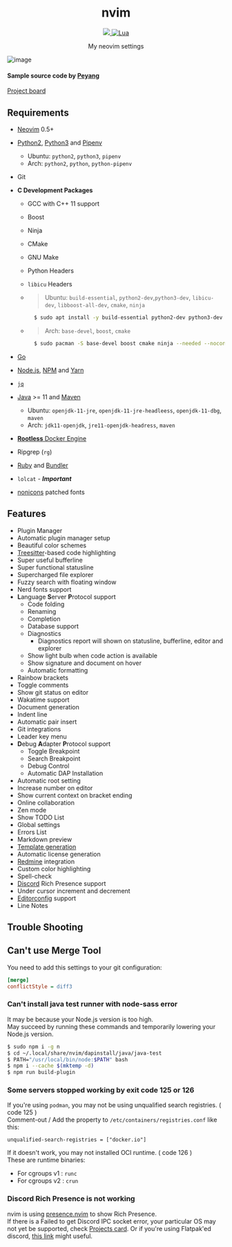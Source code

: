 <h1 align="center">nvim</h1>
<p align="center">
  <a href="https://neovim.io">
    <img src="https://img.shields.io/badge/neovim-%2357A143.svg?&style=for-the-badge&logo=neovim&logoColor=white">
  </a>
  <a href="https://github.com/Potato1682/nvim/blob/main/init.lua">
    <img alt="Lua" src="https://img.shields.io/badge/lua-%232C2D72.svg?style=for-the-badge&logo=lua&logoColor=white">
  </a>
</p>
<p align="center">My neovim settings</p>

![image](https://user-images.githubusercontent.com/48394190/120484401-ff21c200-c3ed-11eb-9036-cf03a0aa1335.png)

#### Sample source code by [Peyang](https://github.com/peyang-Celeron)

[Project board](https://github.com/Potato1682/nvim/projects/1)

## Requirements

- [Neovim](https://neovim.io) 0.5+
- [Python2](https://docs.python.org/2.7), [Python3](https://www.python.org) and [Pipenv](https://github.com/pypa/pipenv)
  - Ubuntu: `python2`, `python3`, `pipenv`
  - Arch: `python2`, `python`, `python-pipenv`
- Git
- **C Development Packages**

  - GCC with C++ 11 support
  - Boost
  - Ninja
  - CMake
  - GNU Make
  - Python Headers
  - `libicu` Headers

  - > Ubuntu: `build-essential`, `python2-dev`,`python3-dev`, `libicu-dev`, `libboost-all-dev`, `cmake`, `ninja`
    ```sh
      $ sudo apt install -y build-essential python2-dev python3-dev libicu-dev libboost-all-dev cmake ninja
    ```
  - > Arch: `base-devel`, `boost`, `cmake`
    ```sh
      $ sudo pacman -S base-devel boost cmake ninja --needed --noconfirm
    ```

- [Go](https://golang.org)
- [Node.js](https://nodejs.org), [NPM](https://github.com/npm/cli) and [Yarn](https://yarnpkg.com)
- [`jq`](https://github.com/stedolan/jq)
- [Java](https://openjdk.java.net) >= 11 and [Maven](https://maven.apache.org)
  - Ubuntu: `openjdk-11-jre`, `openjdk-11-jre-headleess`, `openjdk-11-dbg`, `maven`
  - Arch: `jdk11-openjdk`, `jre11-openjdk-headress`, `maven`
- [**Rootless** Docker Engine](https://docs.docker.com/engine/security/rootless)
- Ripgrep (`rg`)
- [Ruby](https://www.ruby-lang.org) and [Bundler](https://bundler.io)
- `lolcat` - **_Important_**
- [nonicons](https://github.com/yamatsum/nonicons) patched fonts

## Features

- Plugin Manager
- Automatic plugin manager setup
- Beautiful color schemes
- [Treesitter](https://tree-sitter.github.io/tree-sitter)-based code highlighting
- Super useful bufferline
- Super functional statusline
- Supercharged file explorer
- Fuzzy search with floating window
- Nerd fonts support
- **L**anguage **S**erver **P**rotocol support
  - Code folding
  - Renaming
  - Completion
  - Database support
  - Diagnostics
    - Diagnostics report will shown on statusline, bufferline, editor and explorer
  - Show light bulb when code action is available
  - Show signature and document on hover
  - Automatic formatting
- Rainbow brackets
- Toggle comments
- Show git status on editor
- Wakatime support
- Document generation
- Indent line
- Automatic pair insert
- Git integrations
- Leader key menu
- **D**ebug **A**dapter **P**rotocol support
  - Toggle Breakpoint
  - Search Breakpoint
  - Debug Control
  - Automatic DAP Installation
- Automatic root setting
- Increase number on editor
- Show current context on bracket ending
- Online collaboration
- Zen mode
- Show TODO List
- Global settings
- Errors List
- Markdown preview
- [Template generation](docs/TEMPLATE-FILE.md)
- Automatic license generation
- [Redmine](https://www.redmine.org) integration
- Custom color highlighting
- Spell-check
- [Discord](https://discord.com) Rich Presence support
- Under cursor increment and decrement
- [Editorconfig](https://editorconfig.org) support
- Line Notes

## Trouble Shooting

## Can't use Merge Tool

You need to add this settings to your git configuration:
```ini
[merge]
conflictStyle = diff3
```

### Can't install java test runner with node-sass error

It may be because your Node.js version is too high.  
May succeed by running these commands and temporarily lowering your Node.js version.

```bash
$ sudo npm i -g n
$ cd ~/.local/share/nvim/dapinstall/java/java-test
$ PATH="/usr/local/bin/node:$PATH" bash
$ npm i --cache $(mktemp -d)
$ npm run build-plugin
```

### Some servers stopped working by exit code 125 or 126

If you're using `podman`, you may not be using unqualified search registries. ( code 125 )  
Comment-out / Add the property to `/etc/containers/registries.conf` like this:

```tst
unqualified-search-registries = ["docker.io"]
```

If it doesn't work, you may not installed OCI runtime. ( code 126 )  
These are runtime binaries:

- For cgroups v1 : `runc`
- For cgroups v2 : `crun`

### Discord Rich Presence is not working

nvim is using [presence.nvim](https://github.com/andweeb/presence.nvim) to show Rich Presence.  
If there is a Failed to get Discord IPC socket error, your particular OS may not yet be supported, check [Projects card](https://github.com/andweeb/presence.nvim/projects/1#column-14183588).
Or if you're using Flatpak'ed discord, [this link](<https://github.com/flathub/com.discordapp.Discord/wiki/Rich-Precense-(discord-rpc)>) might useful.
